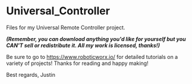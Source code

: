 # Universal_Controller
Files for my Universal Remote Controller project. 

***(Remember, you can download anything you'd like for yourself but you CAN'T sell or redistribute it. All my work is licensed, thanks!)***


Be sure to go to https://www.roboticworx.io/ for detailed tutorials on a variety of projects! Thanks for reading and happy making!

Best regards, 
Justin
